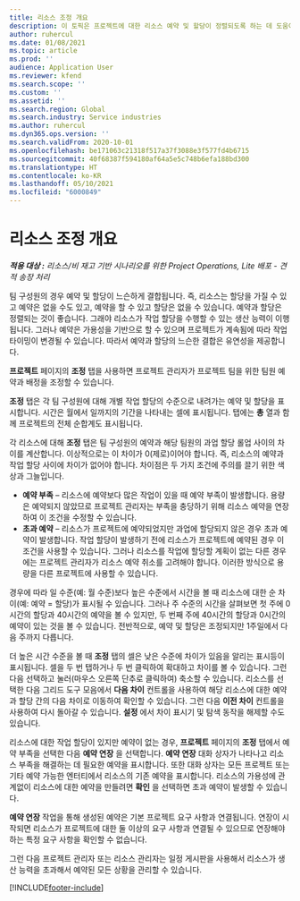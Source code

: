 ```yaml
---
title: 리소스 조정 개요
description: 이 토픽은 프로젝트에 대한 리소스 예약 및 할당이 정렬되도록 하는 데 도움이 되는 정보를 제공합니다.
author: ruhercul
ms.date: 01/08/2021
ms.topic: article
ms.prod: ''
audience: Application User
ms.reviewer: kfend
ms.search.scope: ''
ms.custom: ''
ms.assetid: ''
ms.search.region: Global
ms.search.industry: Service industries
ms.author: ruhercul
ms.dyn365.ops.version: ''
ms.search.validFrom: 2020-10-01
ms.openlocfilehash: be171063c21318f517a37f3088e3f577fd4b6715
ms.sourcegitcommit: 40f68387f594180af64a5e5c748b6efa188bd300
ms.translationtype: HT
ms.contentlocale: ko-KR
ms.lasthandoff: 05/10/2021
ms.locfileid: "6000849"
---
```

# <a name="resource-reconciliation-overview"></a>리소스 조정 개요

_**적용 대상 :** 리소스/비 재고 기반 시나리오를 위한 Project Operations, Lite 배포 - 견적 송장 처리_

팀 구성원의 경우 예약 및 할당이 느슨하게 결합됩니다. 즉, 리소스는 할당을 가질 수 있고 예약은 없을 수도 있고, 예약을 할 수 있고 할당은 없을 수 있습니다. 예약과 할당은 정렬되는 것이 좋습니다. 그래야 리소스가 작업 할당을 수행할 수 있는 생산 능력이 이행됩니다. 그러나 예약은 가용성을 기반으로 할 수 있으며 프로젝트가 계속됨에 따라 작업 타이밍이 변경될 수 있습니다. 따라서 예약과 할당의 느슨한 결합은 유연성을 제공합니다.

**프로젝트** 페이지의 **조정** 탭을 사용하면 프로젝트 관리자가 프로젝트 팀을 위한 팀원 예약과 배정을 조정할 수 있습니다.

**조정** 탭은 각 팀 구성원에 대해 개별 작업 할당의 수준으로 내려가는 예약 및 할당을 표시합니다. 시간은 월에서 일까지의 기간을 나타내는 셀에 표시됩니다. 탭에는 **총** 열과 함께 프로젝트의 전체 순합계도 표시됩니다.

각 리소스에 대해 **조정** 탭은 팀 구성원의 예약과 해당 팀원의 과업 할당 롤업 사이의 차이를 계산합니다. 이상적으로는 이 차이가 0(제로)이어야 합니다. 즉, 리소스의 예약과 작업 할당 사이에 차이가 없어야 합니다. 차이점은 두 가지 조건에 주의를 끌기 위한 색상과 그늘입니다.

- **예약 부족** – 리소스에 예약보다 많은 작업이 있을 때 예약 부족이 발생합니다. 용량은 예약되지 않았므로 프로젝트 관리자는 부족을 충당하기 위해 리소스 예약을 연장하여 이 조건을 수정할 수 있습니다.
- **초과 예약** – 리소스가 프로젝트에 예약되었지만 과업에 할당되지 않은 경우 초과 예약이 발생합니다. 작업 할당이 발생하기 전에 리소스가 프로젝트에 예약된 경우 이 조건을 사용할 수 있습니다. 그러나 리소스를 작업에 할당할 계획이 없는 다른 경우에는 프로젝트 관리자가 리소스 예약 취소를 고려해야 합니다. 이러한 방식으로 용량을 다른 프로젝트에 사용할 수 있습니다.

경우에 따라 일 수준(예: 월 수준)보다 높은 수준에서 시간을 볼 때 리소스에 대한 순 차이(예: 예약 = 할당)가 표시될 수 있습니다. 그러나 주 수준의 시간을 살펴보면 첫 주에 0시간의 할당과 40시간의 예약을 볼 수 있지만, 두 번째 주에 40시간의 할당과 0시간의 예약이 있는 것을 볼 수 있습니다. 전반적으로, 예약 및 할당은 조정되지만 1주일에서 다음 주까지 다릅니다.

더 높은 시간 수준을 볼 때 **조정** 탭의 셀은 낮은 수준에 차이가 있음을 알리는 표시등이 표시됩니다. 셀을 두 번 탭하거나 두 번 클릭하여 확대하고 차이를 볼 수 있습니다. 그런 다음 선택하고 눌러(마우스 오른쪽 단추로 클릭하여) 축소할 수 있습니다. 리소스를 선택한 다음 그리드 도구 모음에서 **다음 차이** 컨트롤을 사용하여 해당 리소스에 대한 예약과 할당 간의 다음 차이로 이동하여 확인할 수 있습니다. 그런 다음 **이전 차이** 컨트롤을 사용하여 다시 돌아갈 수 있습니다. **설정** 에서 차이 표시기 및 탐색 동작을 해제할 수도 있습니다.

리소스에 대한 작업 할당이 있지만 예약이 없는 경우, **프로젝트** 페이지의 **조정** 탭에서 예약 부족을 선택한 다음 **예약 연장** 을 선택합니다. **예약 연장** 대화 상자가 나타나고 리소스 부족을 해결하는 데 필요한 예약을 표시합니다. 또한 대화 상자는 모든 프로젝트 또는 기타 예약 가능한 엔터티에서 리소스의 기존 예약을 표시합니다. 리소스의 가용성에 관계없이 리소스에 대한 예약을 만들려면 **확인** 을 선택하면 초과 예약이 발생할 수 있습니다.

**예약 연장** 작업을 통해 생성된 예약은 기본 프로젝트 요구 사항과 연결됩니다. 연장이 시작되면 리소스가 프로젝트에 대한 둘 이상의 요구 사항과 연결될 수 있으므로 연장해야 하는 특정 요구 사항을 확인할 수 없습니다.

그런 다음 프로젝트 관리자 또는 리소스 관리자는 일정 게시판을 사용해서 리소스가 생산 능력을 초과해서 예약된 모든 상황을 관리할 수 있습니다.


[!INCLUDE[footer-include](../includes/footer-banner.md)]